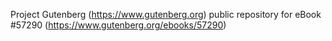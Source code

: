 Project Gutenberg (https://www.gutenberg.org) public repository for
eBook #57290 (https://www.gutenberg.org/ebooks/57290)
